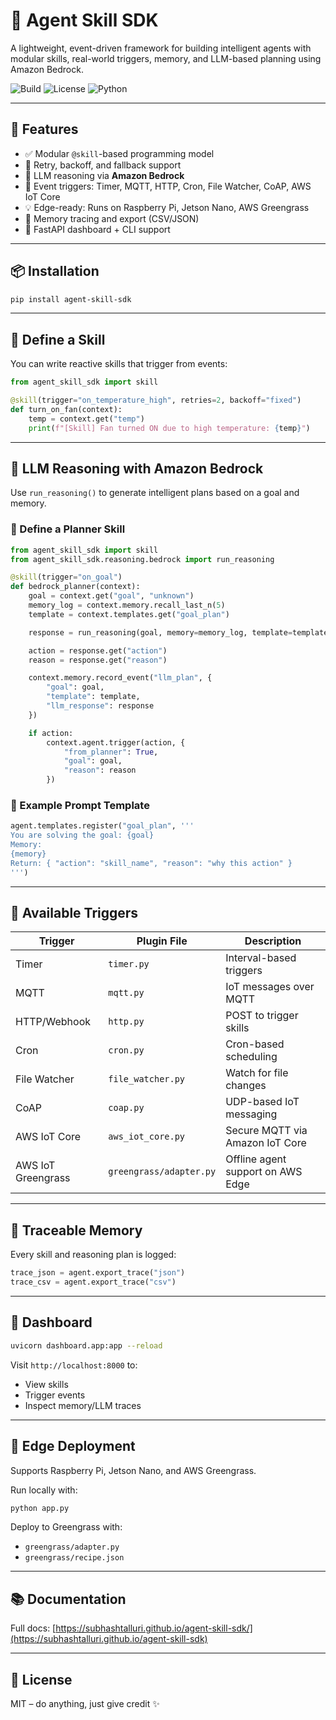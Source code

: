 # 🧠 Agent Skill SDK

A lightweight, event-driven framework for building intelligent agents with modular skills, real-world triggers, memory, and LLM-based planning using Amazon Bedrock.

![Build](https://img.shields.io/badge/build-passing-brightgreen)
![License](https://img.shields.io/badge/license-MIT-blue)
![Python](https://img.shields.io/badge/python-3.8%2B-yellow)

---

## 🚀 Features

- ✅ Modular `@skill`-based programming model
- 🔁 Retry, backoff, and fallback support
- 🧠 LLM reasoning via **Amazon Bedrock**
- 📡 Event triggers: Timer, MQTT, HTTP, Cron, File Watcher, CoAP, AWS IoT Core
- 💡 Edge-ready: Runs on Raspberry Pi, Jetson Nano, AWS Greengrass
- 📜 Memory tracing and export (CSV/JSON)
- 🧪 FastAPI dashboard + CLI support

---

## 📦 Installation

```bash
pip install agent-skill-sdk
```

---

## 🔧 Define a Skill

You can write reactive skills that trigger from events:

```python
from agent_skill_sdk import skill

@skill(trigger="on_temperature_high", retries=2, backoff="fixed")
def turn_on_fan(context):
    temp = context.get("temp")
    print(f"[Skill] Fan turned ON due to high temperature: {temp}")
```

---

## 🧠 LLM Reasoning with Amazon Bedrock

Use `run_reasoning()` to generate intelligent plans based on a goal and memory.

### 📄 Define a Planner Skill

```python
from agent_skill_sdk import skill
from agent_skill_sdk.reasoning.bedrock import run_reasoning

@skill(trigger="on_goal")
def bedrock_planner(context):
    goal = context.get("goal", "unknown")
    memory_log = context.memory.recall_last_n(5)
    template = context.templates.get("goal_plan")

    response = run_reasoning(goal, memory=memory_log, template=template)

    action = response.get("action")
    reason = response.get("reason")

    context.memory.record_event("llm_plan", {
        "goal": goal,
        "template": template,
        "llm_response": response
    })

    if action:
        context.agent.trigger(action, {
            "from_planner": True,
            "goal": goal,
            "reason": reason
        })
```

### 🧠 Example Prompt Template

```python
agent.templates.register("goal_plan", '''
You are solving the goal: {goal}
Memory:
{memory}
Return: { "action": "skill_name", "reason": "why this action" }
''')
```

---

## 📡 Available Triggers

| Trigger       		| Plugin File              | Description                        |
|-----------------------|--------------------------|------------------------------------|
| Timer         		| `timer.py`               | Interval-based triggers            |
| MQTT          		| `mqtt.py`                | IoT messages over MQTT             |
| HTTP/Webhook  		| `http.py`                | POST to trigger skills             |
| Cron          		| `cron.py`                | Cron-based scheduling              |
| File Watcher  		| `file_watcher.py`        | Watch for file changes             |
| CoAP          		| `coap.py`                | UDP-based IoT messaging            |
| AWS IoT Core  		| `aws_iot_core.py`        | Secure MQTT via Amazon IoT Core    |
| AWS IoT Greengrass    | `greengrass/adapter.py`  | Offline agent support on AWS Edge  |

---

## 🧠 Traceable Memory

Every skill and reasoning plan is logged:
```python
trace_json = agent.export_trace("json")
trace_csv = agent.export_trace("csv")
```

---

## 🧪 Dashboard

```bash
uvicorn dashboard.app:app --reload
```

Visit `http://localhost:8000` to:
- View skills
- Trigger events
- Inspect memory/LLM traces

---

## 🧱 Edge Deployment

Supports Raspberry Pi, Jetson Nano, and AWS Greengrass.

Run locally with:
```bash
python app.py
```

Deploy to Greengrass with:
- `greengrass/adapter.py`
- `greengrass/recipe.json`

---

## 📚 Documentation

Full docs: [https://subhashtalluri.github.io/agent-skill-sdk/](https://subhashtalluri.github.io/agent-skill-sdk)

---

## 📜 License

MIT – do anything, just give credit ✨
